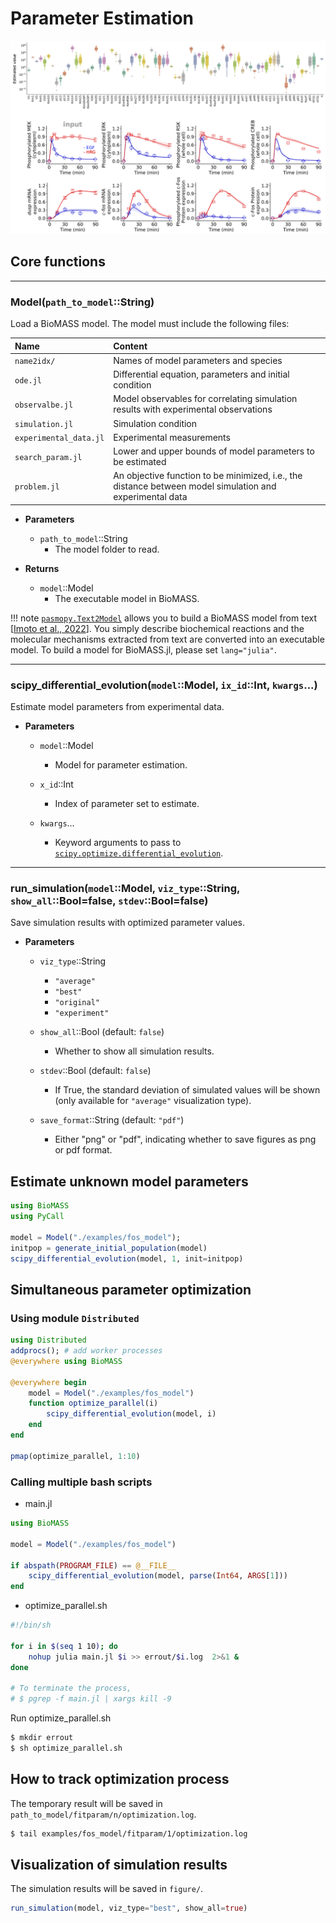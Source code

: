 # Parameter Estimation

![](../assets/result.png)

## Core functions

---

### Model(`path_to_model`::String)

Load a BioMASS model. The model must include the following files:

| Name                   | Content                                                                                                  |
| :--------------------- | :------------------------------------------------------------------------------------------------------- |
| `name2idx/`            | Names of model parameters and species                                                                    |
| `ode.jl`               | Differential equation, parameters and initial condition                                                  |
| `observalbe.jl`        | Model observables for correlating simulation results with experimental observations                      |
| `simulation.jl`        | Simulation condition                                                                                     |
| `experimental_data.jl` | Experimental measurements                                                                                |
| `search_param.jl`      | Lower and upper bounds of model parameters to be estimated                                               |
| `problem.jl`           | An objective function to be minimized, i.e., the distance between model simulation and experimental data |

- **Parameters**

  - `path_to_model`::String
    - The model folder to read.

- **Returns**
  - `model`::Model
    - The executable model in BioMASS.

!!! note [`pasmopy.Text2Model`](https://pasmopy.readthedocs.io/en/latest/model_development.html) allows you to build a BioMASS model from text [[Imoto et al., 2022](https://www.cell.com/iscience/fulltext/S2589-0042(22)00214-0)]. You simply describe biochemical reactions and the molecular mechanisms extracted from text are converted into an executable model. To build a model for BioMASS.jl, please set `lang="julia"`.

---

### scipy_differential_evolution(`model`::Model, `ix_id`::Int, `kwargs`...)

Estimate model parameters from experimental data.

- **Parameters**

  - `model`::Model

    - Model for parameter estimation.

  - `x_id`::Int

    - Index of parameter set to estimate.

  - `kwargs`...

    - Keyword arguments to pass to [`scipy.optimize.differential_evolution`](https://docs.scipy.org/doc/scipy/reference/generated/scipy.optimize.differential_evolution.html.).
---

### run_simulation(`model`::Model, `viz_type`::String, `show_all`::Bool=false, `stdev`::Bool=false)

Save simulation results with optimized parameter values.

- **Parameters**

  - `viz_type`::String

    - `"average"`
    - `"best"`
    - `"original"`
    - `"experiment"`

  - `show_all`::Bool (default: `false`)

    - Whether to show all simulation results.

  - `stdev`::Bool (default: `false`)

    - If True, the standard deviation of simulated values will be shown
      (only available for `"average"` visualization type).

  - `save_format`::String (default: `"pdf"`)
    - Either "png" or "pdf", indicating whether to save figures as png or pdf format.

## Estimate unknown model parameters

```julia
using BioMASS
using PyCall

model = Model("./examples/fos_model");
initpop = generate_initial_population(model)
scipy_differential_evolution(model, 1, init=initpop)
```

## Simultaneous parameter optimization

### Using module `Distributed`

```julia
using Distributed
addprocs(); # add worker processes
@everywhere using BioMASS

@everywhere begin
    model = Model("./examples/fos_model")
    function optimize_parallel(i)
        scipy_differential_evolution(model, i)
    end
end

pmap(optimize_parallel, 1:10)
```

### Calling multiple bash scripts

- main.jl

```julia
using BioMASS

model = Model("./examples/fos_model")

if abspath(PROGRAM_FILE) == @__FILE__
    scipy_differential_evolution(model, parse(Int64, ARGS[1]))
end
```

- optimize_parallel.sh

```bash
#!/bin/sh

for i in $(seq 1 10); do
    nohup julia main.jl $i >> errout/$i.log  2>&1 &
done

# To terminate the process,
# $ pgrep -f main.jl | xargs kill -9
```

Run optimize_parallel.sh

```bash
$ mkdir errout
$ sh optimize_parallel.sh
```

## How to track optimization process

The temporary result will be saved in `path_to_model/fitparam/n/optimization.log`.

```bash
$ tail examples/fos_model/fitparam/1/optimization.log
```

## Visualization of simulation results

The simulation results will be saved in `figure/`.

```julia
run_simulation(model, viz_type="best", show_all=true)
```
